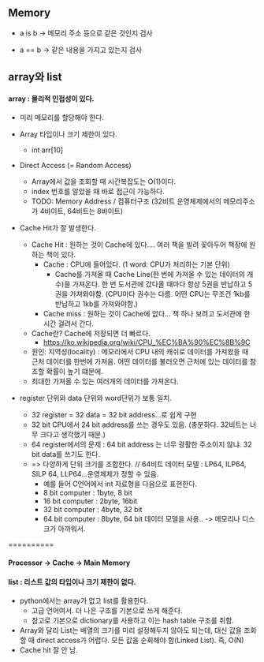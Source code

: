 ## Memory
* a is b -> 메모리 주소 등으로 같은 것인지 검사

* a == b -> 같은 내용을 가지고 있는지 검사

## array와 list

#### array : 물리적 인접성이 있다.

  * 미리 메모리를 할당해야 한다.
  * Array 타입이나 크기 제한이 있다.
    * int arr[10]
  * Direct Access (= Random Access)
    * Array에서 값을 조회할 때 시간복잡도는 O(1)이다.
    * index 번호를 알았을 때 바로 접근이 가능하다.
    * TODO: Memory Address / 컴퓨터구조 (32비트 운영체제에서의 메모리주소가 4바이트, 64비트는 8바이트)
  * Cache Hit가 잘 발생한다.
    * Cache Hit : 원하는 것이 Cache에 있다.... 여러 책을 빌려 꽂아두어 책장에 원하는 책이 있다.
      * Cache : CPU에 들어있다. (1 word: CPU가 처리하는 기본 단위)
        * Cache를 가져올 때 Cache Line(한 번에 가져올 수 있는 데이터의 개수)을 가져온다. 한 번 도서관에 갔다올 때마다 항상 5권을 반납하고 5권을 가져와야함. (CPU마다 권수는 다름. 어떤 CPU는 무조건 1kb를 반납하고 1kb를 가져와야함.)
      * Cache miss : 원하는 것이 Cache에 없다... 책 하나 보려고 도서관에 한 시간 걸려서 간다.
    * Cache란? Cache에 저장되면 더 빠르다.
      * https://ko.wikipedia.org/wiki/CPU_%EC%BA%90%EC%8B%9C
    * 원인: 지역성(locality) : 메모리에서 CPU 내의 캐쉬로 데이터를 가져왔을 때 근처 데이터를 한번에 가져옴. 어떤 데이터를 불러오면 근처에 있는 데이터를 참조할 확률이 높기 떄문에.
    * 최대한 가져올 수 있는 여러개의 데이터를 가져온다.

  * register 단위와 data 단위와 word단위가 보통 일치.
    * 32 register = 32 data = 32 bit address...로 쉽게 구현
    - 32 bit CPU에서 24 bit address를 쓰는 경우도 있음. (충분하다. 32비트는 너무 크다고 생각했기 때문.)
    * 64 register에서의 문제 : 64 bit address 는 너무 광활한 주소이지 않냐. 32 bit data를 쓰기도 한다.
    * => 다양하게 단위 크기를 조합한다. // 64비트 데이터 모델 : LP64, ILP64, SILP 64, LLP64...운영체제가 정할 수 있음.
      - 예를 들어 C언어에서 int 자료형을 다음으로 표현한다. 
      - 8 bit computer : 1byte, 8 bit
      - 16 bit computer : 2byte, 16bit
      - 32 bit computer : 4byte, 32 bit
      - 64 bit computer : 8byte, 64 bit 데이터 모델을 사용.. -> 메모리나 디스크가 아까워서.

==========

#### Processor -> Cache -> Main Memory

#### list : 리스트 값의 타입이나 크기 제한이 없다.

  * python에서는 array가 없고 list를 활용한다.
    * 고급 언어여서. 더 나은 구조를 기본으로 쓰게 해준다.
    * 참고로 기본으로 dictionary를 사용하고 이는 hash table 구조를 취함.
  * Array와 달리 List는 배열의 크기를 미리 설정해두지 않아도 되는데, 대신 값을 조회할 때 direct access가 어렵다. 모든 값을 순회해야 함(Linked List). 즉, O(N)
  * Cache hit 잘 안 남.